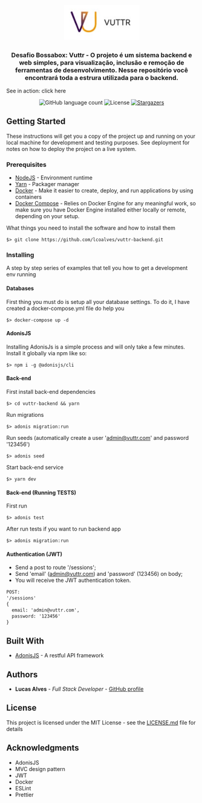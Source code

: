 <h1 align="center">
  <img alt="Vuttr" title="Vuttr" src=".github/vuttr-logo.png" width="200px" />
</h1>

<h3 align="center">
  Desafio Bossabox: Vuttr - O projeto é um sistema backend e web simples, para visualização, inclusão e remoção de ferramentas de desenvolvimento. Nesse repositório você encontrará toda a estrura utilizada para o backend.
</h3>

<p>See in action: <a href="https://vuttr-lucas-backend.herokuapp.com/tools"></a>click here</p>

<p align="center">
  <img alt="GitHub language count" src="https://img.shields.io/github/languages/count/lcoalves/vuttr-backend?color=%2304D361">

  <img alt="License" src="https://img.shields.io/badge/license-MIT-%2304D361">

  <a href="https://github.com/lcoalves/vuttr-backend/stargazers">
    <img alt="Stargazers" src="https://img.shields.io/github/stars/lcoalves/vuttr-backend?style=social">
  </a>
</p>

## Getting Started

These instructions will get you a copy of the project up and running on your local machine for development and testing purposes. See deployment for notes on how to deploy the project on a live system.

### Prerequisites
- [NodeJS](https://nodejs.org/en/) - Environment runtime
- [Yarn](https://yarnpkg.com/en/docs/install) - Packager manager
- [Docker](https://docs.docker.com/install/) - Make it easier to create, deploy, and run applications by using containers
- [Docker Compose](https://docs.docker.com/compose/install/) - Relies on Docker Engine for any meaningful work, so make sure you have Docker Engine installed either locally or remote, depending on your setup.

What things you need to install the software and how to install them

```
$> git clone https://github.com/lcoalves/vuttr-backend.git
```

### Installing

A step by step series of examples that tell you how to get a development env running

#### Databases
First thing you must do is setup all your database settings. To do it, I have created a docker-compose.yml file do help you
```
$> docker-compose up -d
```

#### AdonisJS
Installing AdonisJs is a simple process and will only take a few minutes. Install it globally via npm like so:
```
$> npm i -g @adonisjs/cli
```

#### Back-end
First install back-end dependencies
```
$> cd vuttr-backend && yarn
```
Run migrations
```
$> adonis migration:run
```
Run seeds (automatically create a user 'admin@vuttr.com' and password '123456')
```
$> adonis seed
```
Start back-end service
```
$> yarn dev
```

#### Back-end (Running TESTS)
First run
```
$> adonis test
```
After run tests if you want to run backend app
```
$> adonis migration:run
```

#### Authentication (JWT)
* Send a post to route '/sessions';
* Send 'email' (admin@vuttr.com) and 'password' (123456) on body;
* You will receive the JWT authentication token.
```
POST:
'/sessions'
{
  email: 'admin@vuttr.com',
  password: '123456'
}
```

## Built With

* [AdonisJS](https://adonisjs.com/docs/4.1/installation) - A restful API framework

## Authors

* **Lucas Alves** - *Full Stack Developer* - [GitHub profile](https://github.com/lcoalves)

## License

This project is licensed under the MIT License - see the [LICENSE.md](https://github.com/lcoalves/vuttr-backend/blob/master/LICENSE) file for details

## Acknowledgments

* AdonisJS
* MVC design pattern
* JWT
* Docker
* ESLint
* Prettier
